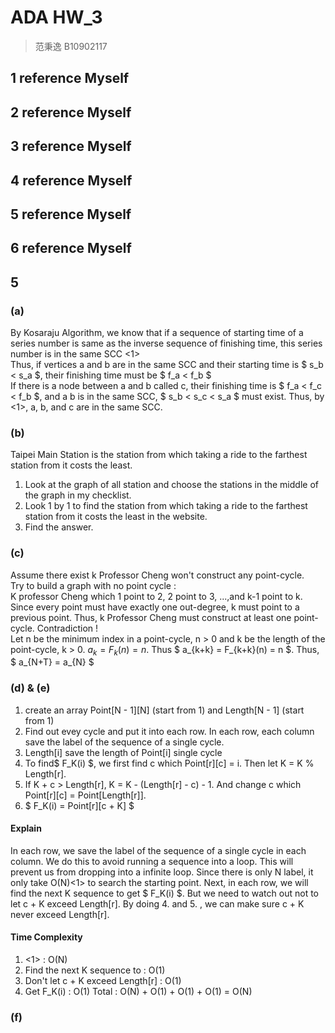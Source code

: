 # ADA HW_3
> 范秉逸 B10902117
## 1 reference Myself
## 2 reference Myself
## 3 reference Myself
## 4 reference Myself
## 5 reference Myself
## 6 reference Myself
## 5
### (a)
By Kosaraju Algorithm, we know that if a sequence of starting time of a series number is same as the inverse sequence of finishing time, this series number is in the same SCC <1><br> 
Thus, if vertices a and b are in the same SCC and their starting time is $ s_b < s_a $, their finishing time must be $ f_a < f_b $ <br>
If there is a node between a and b called c, their finishing time is $ f_a < f_c < f_b $, and a b is in the same SCC, $ s_b < s_c < s_a $ must exist. Thus, by <1>, a, b, and c are in the same SCC.
### (b)
Taipei Main Station is the station from which taking a ride to the farthest station from it costs the least. <br>
1. Look at the graph of all station and choose the stations in the middle of the graph in my checklist.
2. Look 1 by 1 to find the station from which taking a ride to the farthest station from it costs the least in the website.
3. Find the answer.
### (c)
Assume there exist k Professor Cheng won't construct any point-cycle.<br>
Try to build a graph with no point cycle :<br>
K professor Cheng which 1 point to 2, 2 point to 3, ...,and k-1 point to k.<br>
Since every point must have exactly one out-degree, k must point to a previous point. Thus, k Professor Cheng must construct at least one point-cycle. Contradiction !<br>
Let n be the minimum index in a point-cycle, n > 0 and k be the length of the point-cycle, k > 0. $a_k = F_k(n) = n$. Thus $ a_{k+k} = F_{k+k}(n) = n $. Thus, $ a_{N+T} = a_{N} $
### (d) & (e)
1. create an array Point[N - 1][N] (start from 1) and Length[N - 1] (start from 1)
2. Find out evey cycle and put it into each row. In each row, each column save the label of the sequence of a single cycle.
3. Length[i] save the length of Point[i] single cycle
4. To find$ F_K(i) $, we first find c which Point[r][c] = i. Then let K = K % Length[r].
5. If K + c > Length[r], K = K - (Length[r] - c) - 1. And change c which Point[r][c] = Point[Length[r]]. 
6. $ F_K(i) = Point[r][c + K] $<br>
#### Explain
In each row, we save the label of the sequence of a single cycle in each column. We do this to avoid running a sequence into a loop. This will prevent us from dropping into a infinite loop. Since there is only N label, it only take O(N)<1> to search the starting point. Next, in each row, we will find the next K sequence to get $ F_K(i) $. But we need to watch out not to let c + K exceed Length[r]. By doing 4. and 5. , we can make sure c + K never exceed Length[r].
#### Time Complexity
1. <1> : O(N)
2. Find the next K sequence to : O(1)
3. Don't let c + K exceed Length[r] : O(1)
4. Get F_K(i) : O(1)
Total : O(N) + O(1) + O(1) + O(1) = O(N)
### (f)

